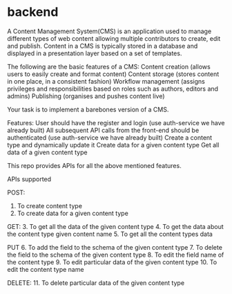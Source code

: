 # backend

A Content Management System(CMS) is an application used to manage different types of web content allowing multiple contributors to create, edit and publish. Content in a CMS is typically stored in a database and displayed in a presentation layer based on a set of templates.

The following are the basic features of a CMS:
Content creation (allows users to easily create and format content)
Content storage (stores content in one place, in a consistent fashion)
Workflow management (assigns privileges and responsibilities based on roles such as authors, editors and admins)
Publishing (organises and pushes content live)

Your task is to implement a barebones version of a CMS.

Features:
User should have the register and login (use auth-service we have already built)
All subsequent API calls from the front-end should be authenticated (use auth-service we have already built)
Create a content type and dynamically update it
Create data for a given content type
Get all data of a given content type

This repo provides APIs for all the above mentioned features.


APIs supported

POST:
1. To create content type 
2. To create data for a given content type

GET:
3. To get all the data of the given content type
4. To get the data about the content type given content name
5. To get all the content types data

PUT
6. To add the field to the schema of the given content type
7. To delete the field to the schema of the given content type
8. To edit the field name of the content type
9. To edit particular data of the given content type
10. To edit the content type name

DELETE:
11. To delete particular data of the given content type


